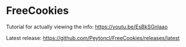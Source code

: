 # FreeCookies

Tutorial for actually viewing the info: https://youtu.be/EsBkSGnlaao

Latest release: https://github.com/Peytoncl/FreeCookies/releases/latest
